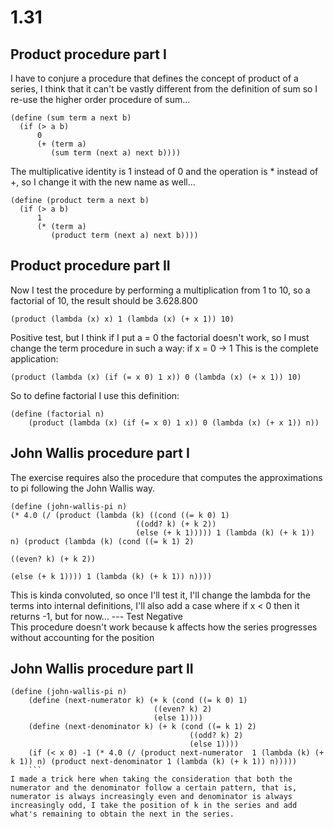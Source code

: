 # 1.31

## Product procedure part I
I have to conjure a procedure that defines the concept of product of a series, I think that it can't be vastly different from the definition of sum
so I re-use the higher order procedure of sum...
``` racket
(define (sum term a next b)
  (if (> a b)
      0
      (+ (term a)
         (sum term (next a) next b))))
```
The multiplicative identity is 1 instead of 0 and the operation is * instead of +, so I change it with the new name as well...

``` racket
(define (product term a next b)
  (if (> a b)
      1
      (* (term a)
         (product term (next a) next b))))
```

## Product procedure part II
Now I test the procedure by performing a multiplication from 1 to 10, so a factorial of 10, the result should be 3.628.800
``` racket
(product (lambda (x) x) 1 (lambda (x) (+ x 1)) 10)
```

Positive test, but I think if I put a = 0 the factorial doesn't work, so I must change the term procedure in such a way:
if x = 0 -> 1 
This is the complete application:
``` racket
(product (lambda (x) (if (= x 0) 1 x)) 0 (lambda (x) (+ x 1)) 10)
```
So to define factorial I use this definition:
``` racket
(define (factorial n) 
	(product (lambda (x) (if (= x 0) 1 x)) 0 (lambda (x) (+ x 1)) n))
```

## John Wallis procedure part I
The exercise requires also the procedure that computes the approximations to pi following the John Wallis way.

``` racket
(define (john-wallis-pi n)
(* 4.0 (/ (product (lambda (k) ((cond ((= k 0) 1)
							((odd? k) (+ k 2))
							(else (+ k 1))))) 1 (lambda (k) (+ k 1)) n) (product (lambda (k) (cond ((= k 1) 2)
																	((even? k) (+ k 2))
																	(else (+ k 1)))) 1 (lambda (k) (+ k 1)) n))))
```
This is kinda convoluted, so once I'll test it, I'll change the lambda for the terms into internal definitions, I'll also add a case where if x < 0 then it returns -1, but for now...
--- Test Negative  
This procedure doesn't work because k affects how the series progresses without accounting for the position

## John Wallis procedure part II
``` racket
(define (john-wallis-pi n)
	(define (next-numerator k) (+ k (cond ((= k 0) 1)
								((even? k) 2)
								(else 1))))
	(define (next-denominator k) (+ k (cond ((= k 1) 2)
										((odd? k) 2)
										(else 1))))
	(if (< x 0) -1 (* 4.0 (/ (product next-numerator  1 (lambda (k) (+ k 1)) n) (product next-denominator 1 (lambda (k) (+ k 1)) n)))))
	```
I made a trick here when taking the consideration that both the numerator and the denominator follow a certain pattern, that is, numerator is always increasingly even and denominator is always increasingly odd, I take the position of k in the series and add what's remaining to obtain the next in the series.